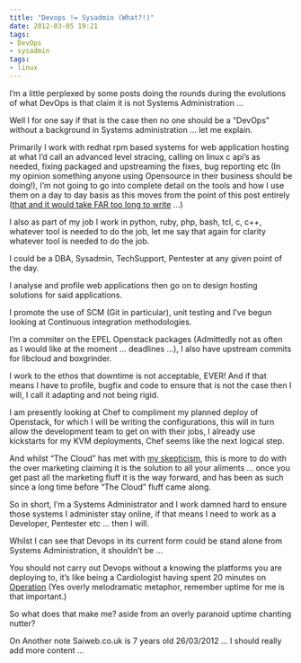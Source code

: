 ```yaml
---
title: "Devops != Sysadmin (What?!)"
date: 2012-03-05 19:21
tags:
- DevOps
- sysadmin
tags:
- linux 
---
```

I’m a little perplexed by some posts doing the rounds during the evolutions of what DevOps is that claim it is not Systems Administration ...

Well I for one say if that is the case then no one should be a “DevOps” without a background in Systems administration ... let me explain.

Primarily I work with redhat rpm based systems for web application hosting at what I’d call an advanced level stracing, calling on linux c api’s as needed, fixing packaged and upstreaming the fixes, bug reporting etc (In my opinion something anyone using Opensource in their business should be doing!), I’m not going to go into complete detail on the tools and how I use them on a day to day basis as this moves from the point of this post entirely (<a href="https://oneiroi.github.com/david_busby.html#skills-tree">that and it would take FAR too long to write</a> ...)

I also as part of my job I work in python, ruby, php, bash, tcl, c, c++, whatever tool is needed to do the job, let me say that again for clarity whatever tool is needed to do the job.

I could be a DBA, Sysadmin, TechSupport, Pentester at any given point of the day.

I analyse and profile web applications then go on to design hosting solutions for said applications.

I promote the use of SCM (Git in particular), unit testing and I’ve begun looking at Continuous integration methodologies.

I’m a commiter on the EPEL Openstack packages (Admittedly not as often as I would like at the moment ... deadlines ...), I also have upstream commits for libcloud and boxgrinder.

I work to the ethos that downtime is not acceptable, EVER!
And if that means I have to profile, bugfix and code to ensure that is not the case then I will, I call it adapting and not being rigid.

I am presently looking at Chef to compliment my planned deploy of Openstack, for which I will be writing the configurations, this will in turn allow the development team to get on with their jobs, I already use kickstarts for my KVM deployments, Chef seems like the next logical step.

And whilst “The Cloud” has met with <a href="https://blog.oneiroi.co.uk/hosting/cloud-hosting-my-views">my skepticism</a>, this is more to do with the over marketing claiming it is the solution to all your aliments ... once you get past all the marketing fluff it is the way forward, and has been as such since a long time before “The Cloud” fluff came along.

So in short, I’m a Systems Administrator and I work damned hard to ensure those systems I administer stay online, if that means I need to work as a Developer, Pentester etc ... then I will.

Whilst I can see that Devops in its current form could be stand alone from Systems Administration, it shouldn’t be ...

You should not carry out Devops without a knowing the platforms you are deploying to, it’s like being a Cardiologist having spent 20 minutes on <a href="https://en.wikipedia.org/wiki/Operation_(game)">Operation</a> (Yes overly melodramatic metaphor, remember uptime for me is that important.)

So what does that make me? aside from an overly paranoid uptime chanting nutter?

On Another note Saiweb.co.uk is 7 years old 26/03/2012 ... I should really add more content ...

